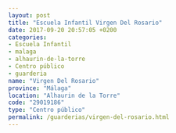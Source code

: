 ```yaml
---
layout: post
title: "Escuela Infantil Virgen Del Rosario"
date: 2017-09-20 20:57:05 +0200
categories:
- Escuela Infantil
- malaga
- alhaurin-de-la-torre
- Centro público
- guarderia
name: "Virgen Del Rosario"
province: "Málaga"
location: "Alhaurin de la Torre"
code: "29019186"
type: "Centro público"
permalink: /guarderias/virgen-del-rosario.html
---
```

